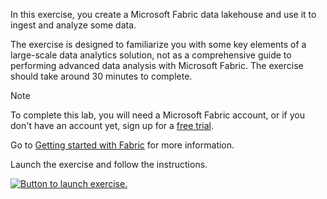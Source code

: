 In this exercise, you create a Microsoft Fabric data lakehouse and use it to ingest and analyze some data.

The exercise is designed to familiarize you with some key elements of a large-scale data analytics solution, not as a comprehensive guide to performing advanced data analysis with Microsoft Fabric. The exercise should take around 30 minutes to complete.

> [!NOTE]
> To complete this lab, you will need a Microsoft Fabric account, or if you don't have an account yet, sign up for a [free trial](https://go.microsoft.com/fwlink/?LinkId=2182771&azure-portal=true).
>
> Go to [Getting started with Fabric](/fabric/get-started/fabric-trial) for more information.

Launch the exercise and follow the instructions.

[![Button to launch exercise.](../media/launch-exercise.png)](https://go.microsoft.com/fwlink/?linkid=2262126&azure-portal=true)